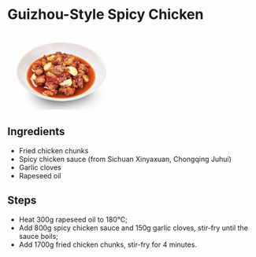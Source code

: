 # Guizhou-Style Spicy Chicken

![Guizhou-Style Spicy Chicken](../../images/%E8%B4%B5%E5%B7%9E%E9%A3%8E%E5%91%B3%E8%BE%A3%E5%AD%90%E9%B8%A1.png)


## Ingredients

- Fried chicken chunks
- Spicy chicken sauce (from Sichuan Xinyaxuan, Chongqing Juhui)
- Garlic cloves
- Rapeseed oil

## Steps

- Heat 300g rapeseed oil to 180℃;
- Add 800g spicy chicken sauce and 150g garlic cloves, stir-fry until the sauce boils;
- Add 1700g fried chicken chunks, stir-fry for 4 minutes.